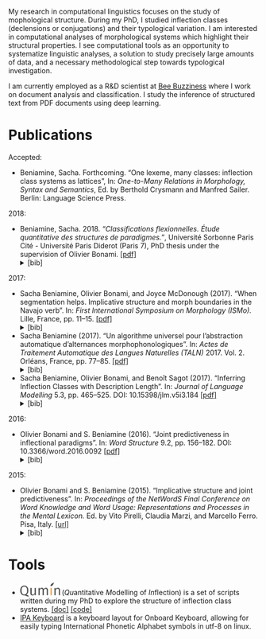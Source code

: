 ---
---

My research in computational linguistics focuses on the study of mophological structure.
During my PhD, I studied inflection classes (declensions or conjugations) and their typological variation.
I am interested in computational analyses of morphological systems which highlight their structural properties. I see computational tools as an opportunity to systematize linguistic analyses, a solution to study precisely large amounts of data, and a necessary methodological step towards typological investigation.

I am currently employed as a R&D scientist at [Bee Buzziness](http://beebuzziness.com/) where I work on document analysis and classification. I study the inference of structured text from PDF documents using deep learning.

# Publications

Accepted:

* Beniamine, Sacha. Forthcoming. “One lexeme, many classes: inflection class systems as lattices”, In: *One-to-Many Relations in Morphology, Syntax and Semantics*, Ed. by Berthold Crysmann and Manfred Sailer. Berlin: Language Science Press.

2018:

<ul>
    <li>Beniamine, Sacha. 2018. <em>“Classifications flexionnelles. Étude quantitative des structures de paradigmes.”</em>, Université Sorbonne Paris Cité - Université Paris Diderot (Paris 7), PhD thesis under the supervision of Olivier Bonami. <a href="https://tel.archives-ouvertes.fr/tel-01840448/document">[pdf]</a>
    <details markdown = "0">
        <summary markdown="0">[bib]</summary>
        <pre>@phdthesis{Beniamine2018-PhD,
          title = {Classifications flexionnelles. 
                    Étude quantitative des structures de paradigmes},
          author = {Beniamine, Sacha},
          url = {https://tel.archives-ouvertes.fr/tel-01840448},
          school = {Université Sorbonne Paris Cité - 
                    Université Paris Diderot (Paris 7)},
          year = {2018},
          month = Jul,
        }</pre>
    </details>
    </li>
</ul>

2017:

<ul>
  <li>Sacha Beniamine, Olivier Bonami, and Joyce McDonough (2017). “When segmentation helps. Implicative structure and morph boundaries in the Navajo verb”. In: <em>First International Symposium on Morphology (ISMo).</em> Lille, France, pp. 11–15. <a href="https://colloque-ismo.univ-lille3.fr/data/documents/abstracts_booklet.pdf#page=17">[pdf]</a> <details markdown = "0"><summary markdown="0">[bib]</summary>
    <pre>@inproceedings{BeniamineBonamiMcDonough2017,
      title = {When segmentation helps. 
                Implicative structure and 
                morph boundaries in the Navajo verb},
      author = {Beniamine, Sacha and Bonami, Olivier and Sagot, Benoît},
      url = {https://hal.inria.fr/halshs-01955118},
      booktitle = {First International Symposium on Morphology (ISMo)},
      pages = {11--15},
      year = {2017},
      month = Feb,
      address = {Lille, France},
      pdf = {https://hal.inria.fr/hal-01718879/file/184-1460-1-PB.pdf},
    }</pre>
    </details>
    </li>
  <li>Sacha Beniamine (2017). “Un algorithme universel pour l’abstraction automatique d’alternances morphophonologiques”. In: <em>Actes de Traitement Automatique des Langues Naturelles (TALN)</em> 2017. Vol. 2. Orléans, France, pp. 77–85. <a href="https://hal.inria.fr/hal-01615899/document">[pdf]</a> <details markdown = "0">
        <summary markdown="0">[bib]</summary>
        <pre>@inproceedings{Beniamine2017-patrons,
          title = {Un algorithme universel pour 
                    l’abstraction automatique d’alternances 
                    morphophonologiques},
          author = {Beniamine, Sacha},
          url = {https://hal.inria.fr/hal-01615899},  
          PDF = {https://hal.inria.fr/hal-01615899/file/tipapatternspaper.pdf},
          booktitle = {24e Conférence sur le Traitement 
                        Automatique des Langues Naturelles (TALN)},
          address = {Orléans, France},
          volume = {2},
          year = {2017},
          month = Jun,
        }</pre>
    </details>
  </li>
  <li>Sacha Beniamine, Olivier Bonami, and Benoı̂t Sagot (2017). “Inferring Inflection Classes with Description Length”. In: <em>Journal of Language Modelling</em> 5.3, pp. 465–525. DOI: 10.15398/jlm.v5i3.184 <a href="https://hal.inria.fr/hal-01718879/document">[pdf]</a> <details markdown = "0"><summary markdown="0">[bib]</summary>
        <pre>@article{BeniamineBonamiSagot2017,
          title = {Inferring inflection classes with description length},
          author = {Beniamine, Sacha and Bonami, Olivier and Sagot, Benoît},
          url = {https://hal.inria.fr/hal-01718879},
          journal = {Journal of Language Modelling},
          publisher = {Institute of Computer Science, Polish Academy of Sciences, Poland},
          volume = {5},
          number = {3},
          pages = {465--525},
          year = {2017},
          doi = {10.15398/jlm.v5i3.184},
          month = Feb,
          pdf = {https://hal.inria.fr/hal-01718879/file/184-1460-1-PB.pdf},
        }</pre>
    </details>
    </li>
</ul>

2016:

<ul>
  <li>Olivier Bonami and S. Beniamine (2016). “Joint predictiveness in inflectional paradigms”. In: <em>Word Structure</em> 9.2, pp. 156–182. DOI: 10.3366/word.2016.0092  <a href="https://www.euppublishing.com/doi/pdfplus/10.3366/word.2016.0092">[pdf]</a> <details markdown = "0"><summary markdown="0">[bib]</summary>
        <pre>@article{BonamiBeniamine2016,
    title = {Joint predictiveness in inflectional paradigms},
    journal = {Word Structure},
    volume = {9},
    number = {2},
    year = {2016},
    pages = {156--182},
    doi = {10.3366/word.2016.0092},
    url = {http://dx.doi.org/10.3366/word.2016.0092},
    author = {Olivier Bonami and S. Beniamine},
    editor = {Farrell Ackerman and Malouf, Robert}
}</pre>
        <em> Please cite my first name as "S." in this paper.</em>
    </details></li>
</ul>

2015:

<ul>
  <li>Olivier Bonami and S. Beniamine (2015). “Implicative structure and joint predictiveness”. In: <em>Proceedings of the NetWordS Final Conference on Word Knowledge and Word Usage: Representations and Processes in the Mental Lexicon.</em> Ed. by Vito Pirelli, Claudia Marzi, and Marcello Ferro. Pisa, Italy. <a href="http://ceur-ws.org/Vol-1347/">[url]</a> <details markdown = "0"><summary markdown="0">[bib]</summary>
        <pre>@inproceedings{BonamiBeniamine2016-networds,
          title = {Implicative structure and joint predictiveness},
          author = {Bonami, Olivier and Beniamine, S.},
          url = {http://ceur-ws.org/Vol-1347/},
          booktitle = {Proceedings of the NetWordS Final Conference
                        on Word Knowledge and Word Usage: 
                        Representations and Processes in the Mental Lexicon.},
          year = {2015},
          address = {Pisa, Italy},
        }</pre>
        <em> Please cite my first name as "S." in this paper.</em>
    </details></li>
</ul>

# Tools

* <img src="qumin.png" alt="Qumin" style="vertical-align:sub;" width="80px"> (*Qu*antitative *M*odelling of *In*flection) is a set of scripts written during my PhD to explore the structure of inflection class systems. [[doc]](http://drehu.linguist.univ-paris-diderot.fr/qumin/) [[code]](https://github.com/XachaB/Qumin)
* [IPA Keyboard](https://github.com/XachaB/IPAKeyboard) is a keyboard layout for Onboard Keyboard, allowing for easily typing International Phonetic Alphabet symbols in utf-8 on linux.

